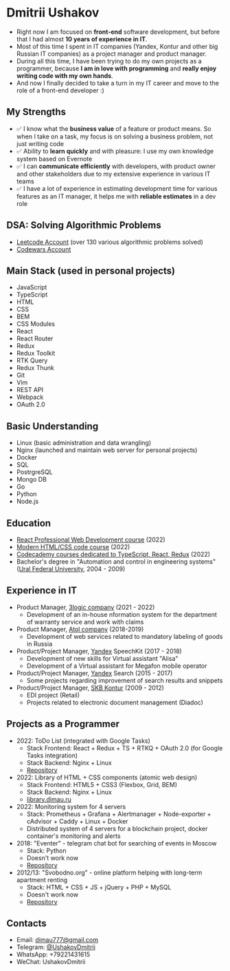 # Dmitrii Ushakov

- Right now I am focused on **front-end** software development, but before that I had almost **10 years of experience in IT**. 
- Most of this time I spent in IT companies (Yandex, Kontur and other big Russian IT companies) as a project manager and product manager. 
- During all this time, I have been trying to do my own projects as a programmer, because **I am in love with programming** and **really enjoy writing code with my own hands**. 
- And now I finally decided to take a turn in my IT career and move to the role of a front-end developer :)

## My Strengths
- ✅ I know what the <b>business value</b> of a feature or product means. So when I take on a task, my focus is on solving a business problem, not just writing code
- ✅ Ability to <b>learn quickly</b> and with pleasure: I use my own knowledge system based on Evernote
- ✅ I can <b>communicate efficiently</b> with developers, with product owner and other stakeholders due to my extensive experience in various IT teams
- ✅ I have a lot of experience in estimating development time for various features as an IT manager, it helps me with <b>reliable estimates</b> in a dev role

## DSA: Solving Algorithmic Problems
<ul>
  <li><a href="https://leetcode.com/dimau777/" target="_blank">Leetcode Account</a> (over 130 various algorithmic problems solved)</li>
  <li><a href="https://www.codewars.com/users/dimau" target="_blank">Codewars Account</a></li>
</ul>

## Main Stack (used in personal projects)
- JavaScript
- TypeScript
- HTML
- CSS
- BEM
- CSS Modules
- React
- React Router
- Redux
- Redux Toolkit
- RTK Query
- Redux Thunk
- Git
- Vim
- REST API
- Webpack
- OAuth 2.0

## Basic Understanding
- Linux (basic administration and data wrangling)
- Nginx (launched and maintain web server for personal projects)
- Docker
- SQL
- PostrgreSQL
- Mongo DB
- Go
- Python
- Node.js

## Education
- <a href="https://learn.javascript.ru/courses/react">React Professional Web Development course</a> (2022)
- <a href="https://learn.javascript.ru/courses/htmlcss">Modern HTML/CSS code course</a> (2022)
- <a href="https://www.codecademy.com/profiles/5869613752">Codecademy courses dedicated to TypeScript, React, Redux</a> (2022)
- Bachelor's degree in "Automation and control in engineering systems" (<a href="https://rtf.urfu.ru/en/">Ural Federal University</a>, 2004 - 2009)

## Experience in IT
- Product Manager, <a href="https://3logic.ru/about/">3logic company</a> (2021 - 2022)
  - Development of an in-house nformation system for the department of warranty service and work with claims
- Product Manager, <a href="https://www.atol.ru">Atol company</a> (2018-2019)
  - Development of web services related to mandatory labeling of goods in Russia
- Product/Project Manager, <a href="https://yandex.com/company/">Yandex</a> SpeechKit (2017 - 2018)
  - Development of new skills for Virtual assistant "Alisa"
  - Development of a Virtual assistant for Megafon mobile operator
- Product/Project Manager, <a href="https://yandex.com/company/">Yandex</a> Search (2015 - 2017)
  - Some projects regarding improvement of search results and snippets 
- Product/Project Manager, <a href="https://kontur-inc.com/about/info">SKB Kontur</a> (2009 - 2012)
  - EDI project (Retail)
  - Projects related to electronic document management (Diadoc)

## Projects as a Programmer
- 2022: ToDo List (integrated with Google Tasks)
  - Stack Frontend: React + Redux + TS + RTKQ + OAuth 2.0 (for Google Tasks integration)
  - Stack Backend: Nginx + Linux
  - <a href="https://github.com/dimau/simple-to-do-list">Repository</a>
- 2022: Library of HTML + CSS components (atomic web design)
  - Stack Frontend: HTML5 + CSS3 (Flexbox, Grid, BEM)
  - Stack Backend: Nginx + Linux
  - <a href="https://library.dimau.ru">library.dimau.ru</a>
- 2022: Monitoring system for 4 servers
  - Stack: Prometheus + Grafana + Alertmanager + Node-exporter + cAdvisor + Caddy + Linux + Docker
  - Distributed system of 4 servers for a blockchain project, docker container's monitoring and alerts
- 2018: "Eventer" - telegram chat bot for searching of events in Moscow
  - Stack: Python
  - Doesn't work now
  - <a href="https://github.com/dimau/Eventer">Repository</a>
- 2012/13: "Svobodno.org" - online platform helping with long-term apartment renting
  - Stack: HTML + CSS + JS + jQuery + PHP + MySQL
  - Doesn't work now
  - <a href="https://github.com/dimau/HC">Repository</a>

## Contacts
<ul>
  <li>Email: <a href="mailto:dimau777@gmail.com" target="_blank">dimau777@gmail.com</a></li>
  <li>Telegram: <a href="https://t.me/UshakovDmitrii" target="_blank">@UshakovDmitrii</a></li>
  <li>WhatsApp: +79221431615</li>
  <li>WeChat: UshakovDmitrii</li>
</ul>
